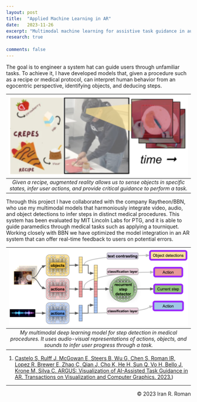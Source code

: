 ```yaml
---
layout: post
title:  "Applied Machine Learning in AR"
date:   2023-11-26
excerpt: "Multimodal machine learning for assistive task guidance in augmented reality"
research: true

comments: false
---
```


The goal is to engineer a system hat can guide users through unfamiliar tasks. 
To achieve it, I have developed models that, given a procedure such as a recipe 
or medical protocol, can interpret human behavior from an egocentric perspective, 
identifying objects, and deducing steps.

| ![ar.png](https://raw.githubusercontent.com/iranroman/iranroman.github.io/main/figures/ar.png) | 
|:--:| 
| *Given a recipe, augmented reality allows us to sense objects in specific states, infer user actions, and provide critical guidance to perform a task.* |

Through this project I have collaborated with the company Raytheon/BBN, who use 
my multimodal models that harmoniously integrate video, audio, and object detections 
to infer steps in distinct medical procedures. This system has been evaluated by MIT 
Lincoln Labs for PTG, and it is able to guide paramedics through medical tasks such 
as applying a tourniquet. Working closely with BBN we have optimized the model 
integration in an AR system that can offer real-time feedback to users on potential errors.

| ![bbn.png](https://raw.githubusercontent.com/iranroman/iranroman.github.io/main/figures/bbn.png) | 
|:--:| 
| *My multimodal deep learning model for step detection in medical procedures. It uses audio-visual representations of actions, objects, and sounds to infer user progress through a task.* |

1. [Castelo S, Rulff J, McGowan E, Steers B, Wu G, Chen S, Roman IR, Lopez R, Brewer E, Zhao C, Qian J, Cho K, He H, Sun Q, Vo H, Bello J, Krone M, Silva C. ARGUS: Visualization of AI-Assisted Task Guidance in AR. Transactions on Visualization and Computer Graphics. 2023.](https://ccrma.stanford.edu/~iran/papers/Castelo_et_al_VIS_2023.pdf))

---
<p align="right">
&copy; 2023 Iran R. Roman
</p>
